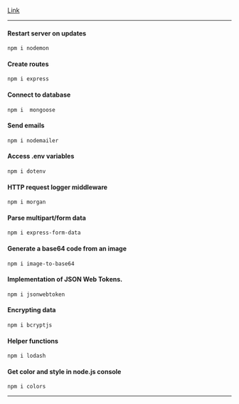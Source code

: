 [Link](https://sai-news-server.onrender.com)

-----

#### Restart server on updates

    npm i nodemon

#### Create routes
    
    npm i express 

#### Connect to database

    npm i  mongoose 

#### Send emails

    npm i nodemailer 

#### Access .env variables

    npm i dotenv 

#### HTTP request logger middleware

    npm i morgan 

#### Parse multipart/form data

    npm i express-form-data 

#### Generate a base64 code from an image
    
    npm i image-to-base64 

#### Implementation of JSON Web Tokens.
    
    npm i jsonwebtoken 

#### Encrypting data

    npm i bcryptjs

#### Helper functions
    
    npm i lodash 

#### Get color and style in node.js console
    
    npm i colors 

-----
